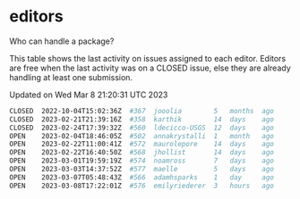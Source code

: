 # editors

Who can handle a package?

This table shows the last activity on issues assigned to each editor.
Editors are free when the last activity was on a CLOSED issue, else they
are already handling at least one submission.

Updated on Wed Mar 8 21:20:31 UTC 2023

```bash
CLOSED  2022-10-04T15:02:36Z  #367  jooolia        5   months  ago
CLOSED  2023-02-21T21:39:16Z  #358  karthik        14  days    ago
CLOSED  2023-02-24T17:39:32Z  #560  ldecicco-USGS  12  days    ago
OPEN    2023-02-04T18:46:05Z  #502  annakrystalli  1   month   ago
OPEN    2023-02-22T11:00:41Z  #572  maurolepore    14  days    ago
OPEN    2023-02-22T16:40:50Z  #568  jhollist       14  days    ago
OPEN    2023-03-01T19:59:19Z  #574  noamross       7   days    ago
OPEN    2023-03-03T14:37:52Z  #577  maelle         5   days    ago
OPEN    2023-03-07T05:48:43Z  #566  adamhsparks    1   day     ago
OPEN    2023-03-08T17:22:01Z  #576  emilyriederer  3   hours   ago
```
